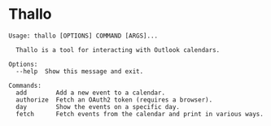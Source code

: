 # Thallo

    Usage: thallo [OPTIONS] COMMAND [ARGS]...

      Thallo is a tool for interacting with Outlook calendars.

    Options:
      --help  Show this message and exit.

    Commands:
      add        Add a new event to a calendar.
      authorize  Fetch an OAuth2 token (requires a browser).
      day        Show the events on a specific day.
      fetch      Fetch events from the calendar and print in various ways.

